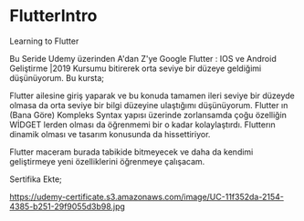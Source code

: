 # FlutterIntro
Learning to Flutter

Bu Seride Udemy üzerinden A'dan Z'ye Google Flutter : IOS ve Android Geliştirme |2019 Kursumu bitirerek orta seviye bir düzeye geldiğimi düşünüyorum.
Bu kursta;

Flutter ailesine giriş yaparak ve bu konuda tamamen ileri seviye bir düzeyde olmasa da orta seviye bir bilgi düzeyine ulaştığımı düşünüyorum.
Flutter ın (Bana Göre) Kompleks Syntax yapısı üzerinde zorlansamda çoğu özelliğin WİDGET lerden olması da öğrenmemi bir o kadar kolaylaştırdı.
Flutterın dinamik olması ve tasarım konusunda da hissettiriyor.

Flutter maceram burada tabikide bitmeyecek ve daha da kendimi geliştirmeye yeni özelliklerini öğrenmeye çalışacam. 

Sertifika Ekte;

https://udemy-certificate.s3.amazonaws.com/image/UC-11f352da-2154-4385-b251-29f9055d3b98.jpg


